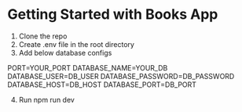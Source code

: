 # Getting Started with Books App

1. Clone the repo
2. Create .env file in the root directory
3. Add below database configs

PORT=YOUR_PORT
DATABASE_NAME=YOUR_DB
DATABASE_USER=DB_USER
DATABASE_PASSWORD=DB_PASSWORD
DATABASE_HOST=DB_HOST
DATABASE_PORT=DB_PORT

4. Run npm run dev
